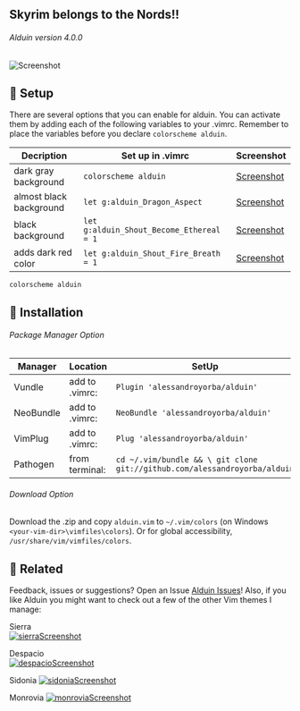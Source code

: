 Skyrim belongs to the Nords!!
-------

###### Alduin version 4.0.0
![Screenshot](https://cloud.githubusercontent.com/assets/11221489/22623084/331438b8-eb03-11e6-98ec-4f5ada677186.png)


:rocket: Setup
---------------
There are several options that you can enable for alduin. You can activate them by adding each of the following variables to your .vimrc. Remember to place the variables before you declare `colorscheme alduin`.

| Decription                            | Set up in .vimrc                            | Screenshot                          |
|---------------------------------------|---------------------------------------------|-------------------------------------|
| dark gray background                  | `colorscheme alduin`                        | [Screenshot](https://cloud.githubusercontent.com/assets/11221489/21465616/b94e9722-c95f-11e6-95a2-d96ceb58cc94.png) |
| almost black background               | `let g:alduin_Dragon_Aspect`                | [Screenshot](https://cloud.githubusercontent.com/assets/11221489/21465618/c067bc3c-c95f-11e6-89e6-724f37fc54f3.png) |
| black background                      | `let g:alduin_Shout_Become_Ethereal = 1`    | [Screenshot](https://cloud.githubusercontent.com/assets/11221489/21465619/c858399e-c95f-11e6-8585-a944628673b0.png) |
| adds dark red color                   | `let g:alduin_Shout_Fire_Breath = 1`        | [Screenshot](https://cloud.githubusercontent.com/assets/11221489/21465622/e741e9b8-c95f-11e6-8b66-c753115a69c7.png) |

```VimL
colorscheme alduin
```

:open_file_folder: Installation
---------------

###### Package Manager Option

| Manager          | Location       | SetUp                                                                     |
|------------------|----------------|---------------------------------------------------------------------------|
| Vundle           | add to .vimrc: | `Plugin 'alessandroyorba/alduin'`                                         |
| NeoBundle        | add to .vimrc: | `NeoBundle 'alessandroyorba/alduin'`                                      |
| VimPlug          | add to .vimrc: | `Plug 'alessandroyorba/alduin'`                                           |
| Pathogen         | from terminal: | `cd ~/.vim/bundle && \ git clone git://github.com/alessandroyorba/alduin` |

###### Download Option
Download the .zip and copy `alduin.vim` to `~/.vim/colors` (on Windows `<your-vim-dir>\vimfiles\colors`). Or for global accessibility, `/usr/share/vim/vimfiles/colors`.


:octopus: Related
-------
Feedback, issues or suggestions? Open an Issue [Alduin Issues](https://github.com/AlessandroYorba/Alduin/issues)! Also, if you like Alduin you might want to check out a few of the other Vim themes I manage:

Sierra  
[![sierraScreenshot](https://cloud.githubusercontent.com/assets/11221489/22623099/75bed3f8-eb03-11e6-8682-244acd57f080.png)](https://github.com/AlessandroYorba/Sierra)

Despacio  
[![despacioScreenshot](https://cloud.githubusercontent.com/assets/11221489/22623087/431bb100-eb03-11e6-94dc-ce57d811084c.png)](https://github.com/AlessandroYorba/Despacio)

Sidonia
[![sidoniaScreenshot](https://cloud.githubusercontent.com/assets/11221489/22623096/65d3fedc-eb03-11e6-8c53-867429df4b9c.png)](https://github.com/AlessandroYorba/Sidonia)

Monrovia
[![monroviaScreenshot](https://cloud.githubusercontent.com/assets/11221489/22623092/51a2cf06-eb03-11e6-8dbf-ddecb9e12b4c.png)](https://github.com/AlessandroYorba/Monrovia)
